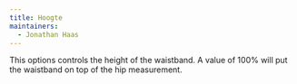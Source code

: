```yaml
---
title: Hoogte
maintainers:
  - Jonathan Haas
---
```


This options controls the height of the waistband. A value of 100% will put the waistband on top of the hip measurement.
